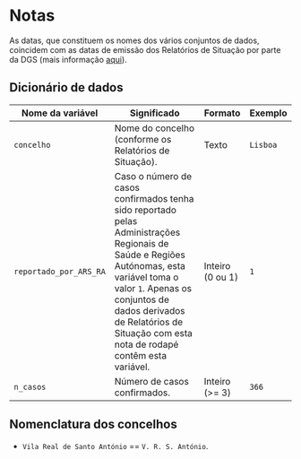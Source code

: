 # Notas

As datas, que constituem os nomes dos vários conjuntos de dados, coincidem com as datas de emissão dos Relatórios de Situação por parte da DGS (mais informação [aqui](https://covid19.min-saude.pt/relatorio-de-situacao/)).

## Dicionário de dados

| Nome da variável       | Significado                                                                                                                                                                                                                                                         | Formato          | Exemplo  |
| ---------------------- | ------------------------------------------------------------------------------------------------------------------------------------------------------------------------------------------------------------------------------------------------------------------- | ---------------- | -------- |
| `concelho`             | Nome do concelho (conforme os Relatórios de Situação).                                                                                                                                                                                                              | Texto            | `Lisboa` |
| `reportado_por_ARS_RA` | Caso o número de casos confirmados tenha sido reportado pelas Administrações Regionais de Saúde e Regiões Autónomas, esta variável toma o valor `1`. Apenas os conjuntos de dados derivados de Relatórios de Situação com esta nota de rodapé contêm esta variável. | Inteiro (0 ou 1) | `1`      |
| `n_casos`              | Número de casos confirmados.                                                                                                                                                                                                                                        | Inteiro (>= 3)   | `366`    |

## Nomenclatura dos concelhos

- `Vila Real de Santo António` == `V. R. S. António`.
